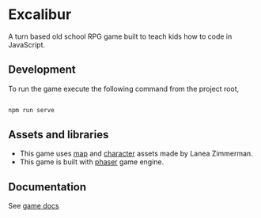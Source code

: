 # Excalibur

A turn based old school RPG game built to teach kids how to code in JavaScript.

## Development

To run the game execute the following command from the project root,

```bash

npm run serve

```

## Assets and libraries

-   This game uses [map][1] and [character][2] assets made by Lanea Zimmerman.
-   This game is built with [phaser][3] game engine.

## Documentation

See [game docs][4]

[1]: https://opengameart.org/content/16x16-overworld-tiles
[2]: https://opengameart.org/content/tiny-16-basic
[3]: https://phaser.io/
[4]: docs/README.md
